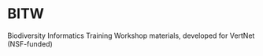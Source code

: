 BITW
====

Biodiversity Informatics Training Workshop materials, developed for VertNet (NSF-funded)
